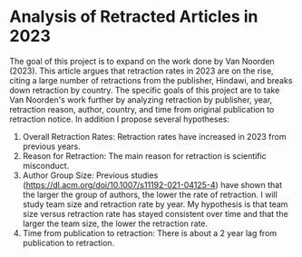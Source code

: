 # Analysis of Retracted Articles in 2023
The goal of this project is to expand on the work done by Van Noorden (2023). This article argues that retraction rates in 2023 are on the rise, citing a large number of retractions from the publisher, Hindawi, and breaks down retraction by country. The specific goals of this project are to take Van Noorden's work further by analyzing retraction by publisher, year, retraction reason, author, country, and time from original publication to retraction notice. In addition I propose several hypotheses:
  1. Overall Retraction Rates: Retraction rates have increased in 2023 from previous years.
  2. Reason for Retraction: The main reason for retraction is scientific misconduct.
  3. Author Group Size: Previous studies (https://dl.acm.org/doi/10.1007/s11192-021-04125-4) have shown that the larger the group of authors, the lower the rate of retraction. I will study team size and retraction rate by year. My hypothesis is that team size versus retraction rate has stayed consistent over time and that the larger the team size, the lower the retraction rate.
  4. Time from publication to retraction: There is about a 2 year lag from publication to retraction.
